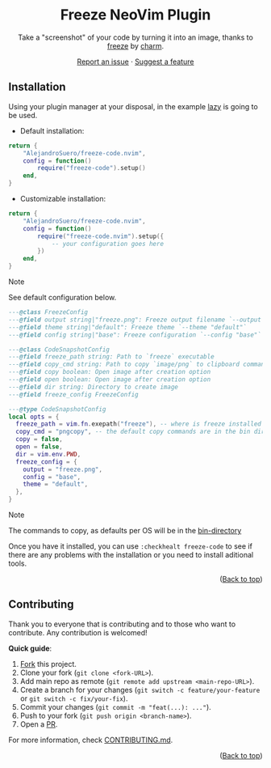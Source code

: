 <a name="readme-top"></a>

<div align="center">

# Freeze NeoVim Plugin

Take a "screenshot" of your code by turning it into an image, thanks to
[freeze](https://github.com/charmbracelet/freeze) by [charm](https://charm.sh/).

[Report an issue](https://github.com/AlejandroSuero/freeze-code.nvim/issues/new?assignees=&labels=bug&projects=&template=bug_report.yml&title=%5BBug%5D%3A+)
· [Suggest a feature](https://github.com/AlejandroSuero/freeze-code.nvim/issues/new?assignees=&labels=enhancement&projects=&template=feature_request.md&title=%5BFeat%5D%3A+)

</div>

## Installation

Using your plugin manager at your disposal, in the example
[lazy](https://github.com/folke/lazy.nvim) is going to be used.

- Default installation:

```lua
return {
    "AlejandroSuero/freeze-code.nvim",
    config = function()
        require("freeze-code").setup()
    end,
}
```

- Customizable installation:

```lua
return {
    "AlejandroSuero/freeze-code.nvim",
    config = function()
        require("freeze-code.nvim").setup({
            -- your configuration goes here
        })
    end,
}
```

> [!note]
> See default configuration below.

```lua
---@class FreezeConfig
---@field output string|"freeze.png": Freeze output filename `--output "freeze.png"`
---@field theme string|"default": Freeze theme `--theme "default"`
---@field config string|"base": Freeze configuration `--config "base"`

---@class CodeSnapshotConfig
---@field freeze_path string: Path to `freeze` executable
---@field copy_cmd string: Path to copy `image/png` to clipboard command
---@field copy boolean: Open image after creation option
---@field open boolean: Open image after creation option
---@field dir string: Directory to create image
---@field freeze_config FreezeConfig

---@type CodeSnapshotConfig
local opts = {
  freeze_path = vim.fn.exepath("freeze"), -- where is freeze installed
  copy_cmd = "pngcopy", -- the default copy commands are in the bin directory
  copy = false,
  open = false,
  dir = vim.env.PWD,
  freeze_config = {
    output = "freeze.png",
    config = "base",
    theme = "default",
  },
}
```

> [!note]
> The commands to copy, as defaults per OS will be in the
> [bin-directory](https://github.com/AlejandroSuero/freeze-code.nvim/blob/main/bin)

Once you have it installed, you can use `:checkhealt freeze-code` to see if there
are any problems with the installation or you need to install aditional tools.

<div align="right">
  (<a href="#readme-top">Back to top</a>)
</div>

## Contributing

Thank you to everyone that is contributing and to those who want to contribute.
Any contribution is welcomed!

**Quick guide**:

1. [Fork](https://github.com/AlejandroSuero/freeze-code.nvim/fork) this
   project.
2. Clone your fork (`git clone <fork-URL>`).
3. Add main repo as remote (`git remote add upstream <main-repo-URL>`).
4. Create a branch for your changes (`git switch -c feature/your-feature` or
   `git switch -c fix/your-fix`).
5. Commit your changes (`git commit -m "feat(...): ..."`).
6. Push to your fork (`git push origin <branch-name>`).
7. Open a [PR](https://github.com/AlejandroSuero/freeze-code.nvim/pulls).

For more information, check
[CONTRIBUTING.md](https://github.com/AlejandroSuero/freeze-code.nvim/blob/main/contrib/CONTRIBUTING.md).

<div align="right">
  (<a href="#readme-top">Back to top</a>)
</div>
